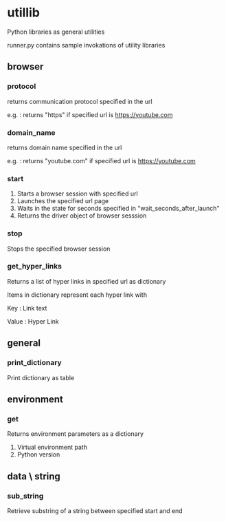 # utillib

Python libraries as general utilities

runner.py contains sample invokations of utility libraries

## browser

### protocol

returns communication protocol specified in the url

e.g. : returns "https" if specified url is <https://youtube.com>

### domain_name

returns domain name specified in the url

e.g. : returns "youtube.com" if specified url is <https://youtube.com>

### start

1. Starts a browser session with specified url
2. Launches the specified url page
3. Waits in the state for seconds specified in "wait_seconds_after_launch"
4. Returns the driver object of browser sesssion

### stop

Stops the specified browser session

### get_hyper_links

Returns a list of hyper links in specified url as dictionary

Items in dictionary represent each hyper link with

Key : Link text

Value : Hyper Link

## general

### print_dictionary

Print dictionary as table

## environment

### get

Returns environment parameters as a dictionary

1. Virtual environment path
2. Python version

## data \ string

### sub_string

Retrieve substring of a string between specified start and end